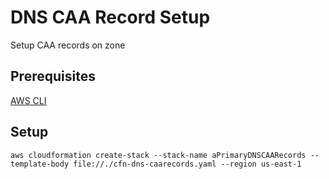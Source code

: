 # DNS CAA Record Setup
Setup CAA records on zone

## Prerequisites
[AWS CLI](http://docs.aws.amazon.com/rekognition/latest/dg/setup-awscli.html)

## Setup

```
aws cloudformation create-stack --stack-name aPrimaryDNSCAARecords --template-body file://./cfn-dns-caarecords.yaml --region us-east-1
```
